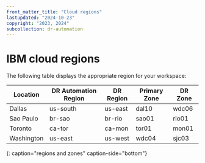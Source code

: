 ```yaml
---
front_matter_title: "Cloud regions"
lastupdated: "2024-10-23"
copyright: "2023, 2024"
subcollection: dr-automation
---
```

# IBM cloud regions

The following table displays the appropriate region for your workspace:

| Location   | DR Automation Region | DR Region | Primary Zone | DR Zone |
|------------|-----------------------|-----------|--------------|---------|
| Dallas     | us-south              | us-east   | dal10        | wdc06   |
| Sao Paulo  | br-sao                | br-rio    | sao01        | rio01   |
| Toronto    | ca-tor                | ca-mon    | tor01        | mon01   |
| Washington | us-east               | us-west   | wdc04        | sjc03   |
{: caption="regions and zones" caption-side="bottom"}
